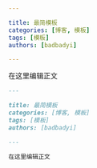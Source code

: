 ```yaml
---

title: 最简模板
categories: [博客, 模板]
tags: [模板]
authors: [badbadyi]

---
```


在这里编辑正文

```md
---

title: 最简模板
categories: [博客, 模板]
tags: [模板]
authors: [badbadyi]

---

在这里编辑正文
```